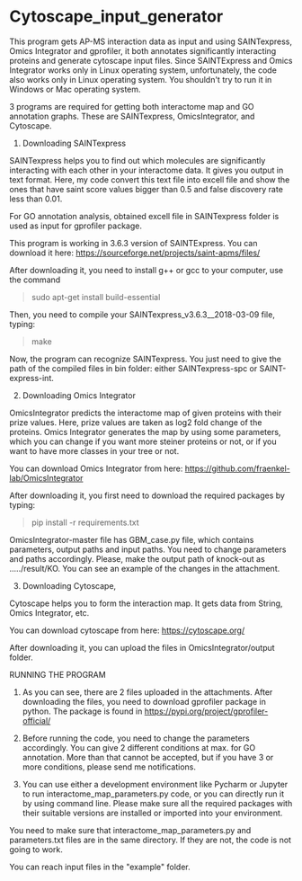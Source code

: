 # Cytoscape_input_generator


This program gets AP-MS interaction data as input and using SAINTexpress, Omics Integrator and gprofiler, it both annotates significantly interacting proteins and generate cytoscape input files. Since SAINTExpress and Omics Integrator works only in Linux operating system, unfortunately, the code also works only in Linux operating system. You shouldn't try to run it in Windows or Mac operating system. 

3 programs are required for getting both interactome map and GO annotation graphs. These are SAINTexpress, OmicsIntegrator, and Cytoscape.

1. Downloading SAINTexpress

SAINTexpress helps you to find out which molecules are significantly interacting with each other in your interactome data. It gives you output in text format. Here, my code convert this text file into excell file and show the ones that have saint score values bigger than 0.5 and false discovery rate less than 0.01. 

For GO annotation analysis, obtained excell file in SAINTexpress folder is used as input for gprofiler package.  

This program is working in 3.6.3 version of SAINTExpress. You can download it here: https://sourceforge.net/projects/saint-apms/files/

After downloading it, you need to  install g++ or gcc to your computer, use the command

>sudo apt-get install build-essential

Then, you need to compile your SAINTexpress_v3.6.3__2018-03-09 file, typing:
>make

Now, the program can recognize SAINTexpress. You just need to give the path of the compiled files in bin folder: either SAINTexpress-spc or SAINT-express-int.

2. Downloading Omics Integrator

OmicsIntegrator predicts the interactome map of given proteins with their prize values. Here, prize values are taken as log2 fold change of the proteins. Omics Integrator generates the map by using some parameters, which you can change if you want more steiner proteins or not, or if you want to have more classes in your tree or not. 

You can download Omics Integrator from here: https://github.com/fraenkel-lab/OmicsIntegrator

After downloading it, you first need to download the required packages by typing:

> pip install -r requirements.txt

OmicsIntegrator-master file has GBM_case.py file, which  contains parameters, output paths and input paths. You need to change parameters and paths accordingly. Please, make the output path of knock-out as ...../result/KO. You can see an example of the changes in the attachment. 

3. Downloading Cytoscape, 

Cytoscape helps you to form the interaction map. It gets data from String, Omics Integrator, etc. 

You can download cytoscape from here: https://cytoscape.org/

After downloading it, you can upload the files in OmicsIntegrator/output folder. 



RUNNING THE PROGRAM 

1. As you can see, there are 2 files uploaded in the attachments. After downloading the files, you need to download gprofiler package in python. The package is  found in https://pypi.org/project/gprofiler-official/

2. Before running the code, you need to change the parameters accordingly. You can give 2 different conditions at max. for GO annotation. More than that cannot be accepted, but if you have 3 or more conditions, please send me notifications. 

3. You can use either a development environment like Pycharm or Jupyter to run interactome_map_parameters.py code, or you can directly run it by using command line. Please make sure all the required packages with their suitable versions are installed or imported into your environment. 

You need to make sure that interactome_map_parameters.py and parameters.txt files are in the same directory. If they are not, the code is not going to work.  


You can reach input files in the "example" folder. 







